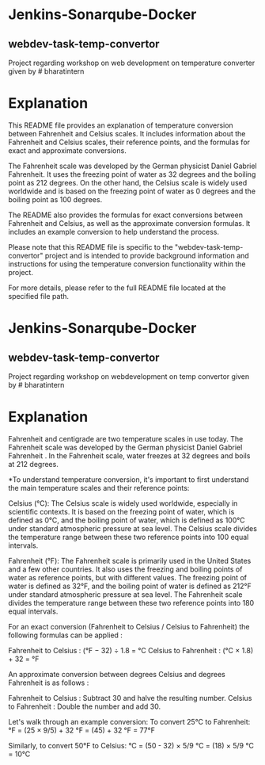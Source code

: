 # Jenkins-Sonarqube-Docker

## webdev-task-temp-convertor

Project regarding workshop on web development on temperature converter given by # bharatintern

# Explanation

This README file provides an explanation of temperature conversion between Fahrenheit and Celsius scales. It includes information about the Fahrenheit and Celsius scales, their reference points, and the formulas for exact and approximate conversions.

The Fahrenheit scale was developed by the German physicist Daniel Gabriel Fahrenheit. It uses the freezing point of water as 32 degrees and the boiling point as 212 degrees. On the other hand, the Celsius scale is widely used worldwide and is based on the freezing point of water as 0 degrees and the boiling point as 100 degrees.

The README also provides the formulas for exact conversions between Fahrenheit and Celsius, as well as the approximate conversion formulas. It includes an example conversion to help understand the process.

Please note that this README file is specific to the "webdev-task-temp-convertor" project and is intended to provide background information and instructions for using the temperature conversion functionality within the project.

For more details, please refer to the full README file located at the specified file path.
# Jenkins-Sonarqube-Docker
## webdev-task-temp-convertor
Project regarding workshop on webdevelopment on temp convertor given by # bharatintern

# Explanation
Fahrenheit and centigrade are two temperature scales in use today. The Fahrenheit scale was developed by the German physicist Daniel Gabriel Fahrenheit . In the Fahrenheit scale, water freezes at 32 degrees and boils at 212 degrees.

*To understand temperature conversion, it's important to first understand the  main temperature scales and their reference points:

Celsius (°C):
The Celsius scale is widely used worldwide, especially in scientific contexts. It is based on the freezing point of water, which is defined as 0°C, and the boiling point of water, which is defined as 100°C under standard atmospheric pressure at sea level. The Celsius scale divides the temperature range between these two reference points into 100 equal intervals.

Fahrenheit (°F):
The Fahrenheit scale is primarily used in the United States and a few other countries. It also uses the freezing and boiling points of water as reference points, but with different values. The freezing point of water is defined as 32°F, and the boiling point of water is defined as 212°F under standard atmospheric pressure at sea level. The Fahrenheit scale divides the temperature range between these two reference points into 180 equal intervals.

For an exact conversion (Fahrenheit to Celsius / Celsius to Fahrenheit) the following formulas can be applied :

Fahrenheit to Celsius : (°F − 32) ÷ 1.8 = °C
Celsius to Fahrenheit : (°C × 1.8) + 32 = °F

An approximate conversion between degrees Celsius and degrees Fahrenheit is as follows :

Fahrenheit to Celsius : Subtract 30 and halve the resulting number.
Celsius to Fahrenheit : Double the number and add 30.

Let's walk through an example conversion:
To convert 25°C to Fahrenheit:
°F = (25 × 9/5) + 32
°F = (45) + 32
°F = 77°F

Similarly, to convert 50°F to Celsius:
°C = (50 - 32) × 5/9
°C = (18) × 5/9
°C = 10°C
